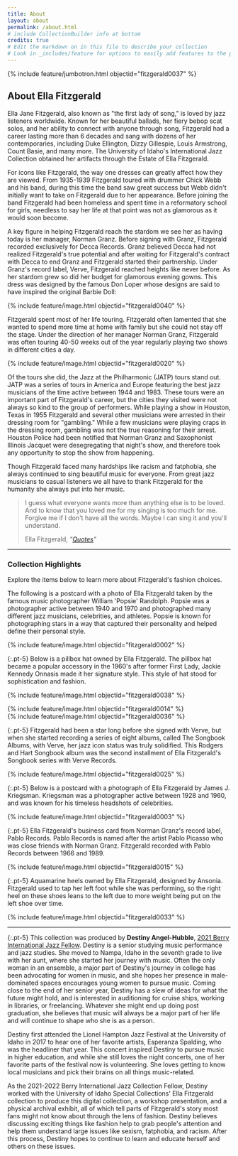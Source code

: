 ```yaml
---
title: About
layout: about
permalink: /about.html
# include CollectionBuilder info at bottom
credits: true
# Edit the markdown on in this file to describe your collection
# Look in _includes/feature for options to easily add features to the page
---
```


{% include feature/jumbotron.html objectid="fitzgerald0037" %} 

## About Ella Fitzgerald

Ella Jane Fitzgerald, also known as "the first lady of song," is loved by jazz listeners worldwide. Known for her beautiful ballads, her fiery bebop scat solos, and her ability to connect with anyone through song, Fitzgerald had a career lasting more than 6 decades and sang with dozens of her contemporaries, including Duke Ellington, Dizzy Gillespie, Louis Armstrong, Count Basie, and many more. The University of Idaho's International Jazz Collection obtained her artifacts through the Estate of Ella Fitzgerald. 

For icons like Fitzgerald, the way one dresses can greatly affect how they are viewed. From 1935-1939 Fitzgerald toured with drummer Chick Webb and his band, during this time the band saw great success but Webb didn't initially want to take on Fitzgerald due to her appearance. Before joining the band Fitzgerald had been homeless and spent time in a reformatory school for girls, needless to say her life at that point was not as glamorous as it would soon become. 

A key figure in helping Fitzgerald reach the stardom we see her as having today is her manager, Norman Granz. Before signing with Granz, Fitzgerald recorded exclusively for Decca Records. Granz believed Decca had not realized Fitzgerald's true potential and after waiting for Fitzgerald's contract with Decca to end Granz and Fitzgerald started their partnership. Under Granz's record label, Verve, Fitzgerald reached heights like never before. As her stardom grew so did her budget for glamorous evening gowns. This dress was designed by the famous Don Loper whose designs are said to have inspired the original Barbie Doll: 

{% include feature/image.html objectid="fitzgerald0040" %}

Fitzgerald spent most of her life touring. Fitzgerald often lamented that she wanted to spend more time at home with family but she could not stay off the stage. Under the direction of her manager Norman Granz, Fitzgerald was often touring 40-50 weeks out of the year regularly playing two shows in different cities a day. 

{% include feature/image.html objectid="fitzgerald0020" %}

Of the tours she did, the Jazz at the Philharmonic (JATP) tours stand out. JATP was a series of tours in America and Europe featuring the best jazz musicians of the time active between 1944 and 1983. These tours were an important part of Fitzgerald's career, but the cities they visited were not always so kind to the group of performers. While playing a show in Houston, Texas in 1955 Fitzgerald and several other musicians were arrested in their dressing room for "gambling." While a few musicians were playing craps in the dressing room, gambling was not the true reasoning for their arrest. Houston Police had been notified that Norman Granz and Saxophonist Illinois Jacquet were desegregating that night's show, and therefore took any opportunity to stop the show from happening. 

Though Fitzgerald faced many hardships like racism and fatphobia, she always continued to sing beautiful music for everyone. From great jazz musicians to casual listeners we all have to thank Fitzgerald for the humanity she always put into her music. 

<blockquote class="blockquote pt-3 pb-5">
  <p class="mb-0">I guess what everyone wants more than anything else is to be loved. And to know that you loved me for my singing is too much for me. Forgive me if I don't have all the words. Maybe I can sing it and you'll understand.</p>
  <footer class="blockquote-footer text-right">Ella Fitzgerald, <cite title="Source Title">"<a href="http://www.ellafitzgerald.com/about/quotes" target="_blank" rel="noopener">Quotes</a>"</cite></footer>
</blockquote>

---

### Collection Highlights

Explore the items below to learn more about Fitzgerald's fashion choices.

The following is a postcard with a photo of Ella Fitzgerald taken by the famous music photographer William 'Popsie' Randolph. 
Popsie was a photographer active between 1940 and 1970 and photographed many different jazz musicians, celebrities, and athletes. 
Popsie is known for photographing stars in a way that captured their personality and helped define their personal style.

{% include feature/image.html objectid="fitzgerald0002" %}

{:.pt-5}
Below is a pillbox hat owned by Ella Fitzgerald. 
The pillbox hat became a popular accessory in the 1960's after former First Lady, Jackie Kennedy Onnasis made it her signature style. 
This style of hat stood for sophistication and fashion.

{% include feature/image.html objectid="fitzgerald0038" %}

<div class="row pt-5">
<div class="col-md-6">
{% include feature/image.html objectid="fitzgerald0014" %}
</div>
<div class="col-md-6">
{% include feature/image.html objectid="fitzgerald0036" %}
</div>
</div>

{:.pt-5}
Fitzgerald had been a star long before she signed with Verve, but when she started recording a series of eight albums, called The Songbook Albums, with Verve, her jazz icon status was truly solidified.
This Rodgers and Hart Songbook album was the second installment of Ella Fitzgerald's Songbook series with Verve Records.

{% include feature/image.html objectid="fitzgerald0025" %}

{:.pt-5}
Below is a postcard with a photograph of Ella Fitzgerald by James J. Kriegsman. 
Kriegsman was a photographer active between 1928 and 1960, and was known for his timeless headshots of celebrities.

{% include feature/image.html objectid="fitzgerald0003" %}

{:.pt-5}
Ella Fitzgerald's business card from Norman Granz's record label, Pablo Records. 
Pablo Records is named after the artist Pablo Picasso who was close friends with Norman Granz. 
Fitzgerald recorded with Pablo Records between 1966 and 1989.

{% include feature/image.html objectid="fitzgerald0015" %}

{:.pt-5}
Aquamarine heels owned by Ella Fitzgerald, designed by Ansonia. 
Fitzgerald used to tap her left foot while she was performing, so the right heel on these shoes leans to the left due to more weight being put on the left shoe over time.

{% include feature/image.html objectid="fitzgerald0033" %}

---

{:.pt-5}
This collection was produced by **Destiny Angel-Hubble**, [2021 Berry International Jazz Fellow](https://www.lib.uidaho.edu/special-collections/berry-ijc-fellowship.html). Destiny is a senior studying music performance and jazz studies. She moved to Nampa, Idaho in the seventh grade to live with her aunt, where she started her journey with music. Often the only woman in an ensemble, a major part of Destiny's journey in college has been advocating for women in music, and she hopes her presence in male-dominated spaces encourages young women to pursue music. Coming close to the end of her senior year, Destiny has a slew of ideas for what the future might hold, and is interested in auditioning for cruise ships, working in libraries, or freelancing. Whatever she might end up doing post graduation, she believes that music will always be a major part of her life and will continue to shape who she is as a person.

Destiny first attended the Lionel Hampton Jazz Festival at the University of Idaho in 2017 to hear one of her favorite artists, Esperanza Spalding, who was the headliner that year. This concert inspired Destiny to pursue music in higher education, and while she still loves the night concerts, one of her favorite parts of the festival now is volunteering. She loves getting to know local musicians and pick their brains on all things music-related. 

As the 2021-2022 Berry International Jazz Collection Fellow, Destiny worked with the University of Idaho Special Collections' Ella Fitzgerald collection to produce this digital collection, a workshop presentation, and a physical archival exhibit, all of which tell parts of Fitzgerald's story most fans might not know about through the lens of fashion. Destiny believes discussing exciting things like fashion help to grab people's attention and help them understand large issues like sexism, fatphobia, and racism. After this process, Destiny hopes to continue to learn and educate herself and others on these issues. 
